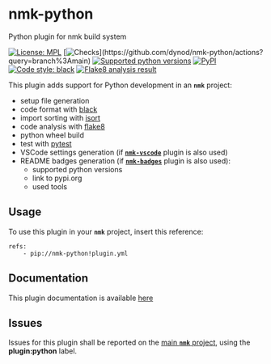 # nmk-python
Python plugin for nmk build system

<!-- NMK-BADGES-BEGIN -->
[![License: MPL](https://img.shields.io/github/license/dynod/nmk-python)](https://github.com/dynod/nmk-python/blob/main/LICENSE)
[![Checks](https://img.shields.io/github/actions/workflow/status/dynod/nmk-python/build.yml?branch=main&label=build%20%26%20u.t.)](https://github.com/dynod/nmk-python/actions?query=branch%3Amain)
[![Supported python versions](https://img.shields.io/badge/python-3.8%20--%203.11-blue)](https://www.python.org/)
[![PyPI](https://img.shields.io/pypi/v/nmk-python)](https://pypi.org/project/nmk-python/)
[![Code style: black](https://img.shields.io/badge/code%20style-black-000000.svg)](https://github.com/psf/black)
[![Flake8 analysis result](https://img.shields.io/badge/flake8-0-green)](https://flake8.pycqa.org/)
<!-- NMK-BADGES-END -->

This plugin adds support for Python development in an **`nmk`** project:
* setup file generation
* code format with [black](https://github.com/psf/black)
* import sorting with [isort](https://github.com/PyCQA/isort)
* code analysis with [flake8](https://flake8.pycqa.org/)
* python wheel build
* test with [pytest](https://pytest.org)
* VSCode settings generation (if [**`nmk-vscode`**](https://github.com/dynod/nmk-vscode) plugin is also used)
* README badges generation (if [**`nmk-badges`**](https://github.com/dynod/nmk-badges) plugin is also used):
    * supported python versions
    * link to pypi.org
    * used tools

## Usage

To use this plugin in your **`nmk`** project, insert this reference:
```
refs:
    - pip://nmk-python!plugin.yml
```

## Documentation

This plugin documentation is available [here](https://github.com/dynod/nmk/wiki/nmk-python-plugin)

## Issues

Issues for this plugin shall be reported on the [main  **`nmk`** project](https://github.com/dynod/nmk/issues), using the **plugin:python** label.
